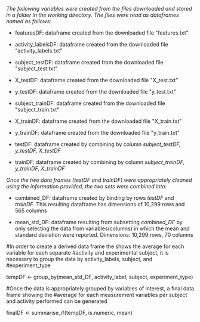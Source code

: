 *The following variables were created from the files downloaded and stored in a folder in the working directory. The files were read as dataframes named as follows:*

+ featuresDF: dataframe created from the downloaded file "features.txt"

+ activity_labelsDF: dataframe created from the downloaded file "activity_labels.txt"

+ subject_testDF: dataframe created from the downloaded file "subject_test.txt"

+ X_testDF: dataframe created from the downloaded file "X_test.txt"

+ y_testDF: dataframe created from the downloaded file "y_test.txt"

+ subject_trainDF: dataframe created from the downloaded file "subject_train.txt"

+ X_trainDF: dataframe created from the downloaded file "X_train.txt"

+ y_trainDF: dataframe created from the downloaded file "y_train.txt"

+ testDF: dataframe created by combining by column *subject_testDF, y_testDF, X_testDF*

+ trainDF: dataframe created by combining by column *subject_trainDF, y_trainDF, X_trainDF*

*Once the two data frames (testDF and trainDF) were appropriately cleaned using the information provided, the two sets were combined into:*

+ combined_DF: dataframe created by binding by rows *testDF* and *trainDF*. This resulting dataframe has dimensions of 10,299 rows and 565 columns

+ mean_std_DF: dataframe resulting from subsetting *combined_DF* by only selecting the data from variables(columns) in which the mean and standard deviation were reported. Dimensions: 10,299 rows, 70 columns

#In order to create a derived data frame the shows the average for each variable for each separate
#activity and experimental subject, it is necessary to group the data by activity_labels, subject, and
#experiment_type

tempDF <- group_by(mean_std_DF, activity_label, subject, experiment_type)

#Once the data is appropriately grouped by variables of interest, a final data frame showing the
#average for each measurement variables per subject and activity performed can be generated

finalDF <- summarise_if(tempDF, is.numeric, mean)
